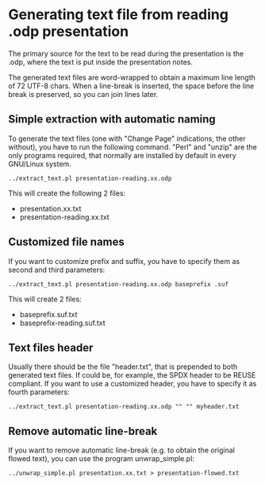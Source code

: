<!--
SPDX-FileCopyrightText: 2021 Free Software Foundation Europe <https://fsfe.org>

SPDX-License-Identifier: CC-BY-SA-3.0-DE
-->

# Generating text file from reading .odp presentation

The primary source for the text to be read during the presentation is 
the .odp, where the text is put inside the presentation notes.

The generated text files are word-wrapped to obtain a maximum line 
length of 72 UTF-8 chars. When a line-break is inserted, the space before 
the line break is preserved, so you can join lines later.

## Simple extraction with automatic naming

To generate the text files (one with "Change Page" indications, the
other without), you have to run the following command.
"Perl" and "unzip" are the only programs required, that normally are 
installed by default in every GNU/Linux system.

```
../extract_text.pl presentation-reading.xx.odp
```

This will create the following 2 files:
* presentation.xx.txt
* presentation-reading.xx.txt

## Customized file names

If you want to customize prefix and suffix, you have to specify them as second 
and third parameters:

```
../extract_text.pl presentation-reading.xx.odp baseprefix .suf
```

This will create 2 files:
* baseprefix.suf.txt
* baseprefix-reading.suf.txt

## Text files header

Usually there should be the file "header.txt", that is prepended to both 
generated text files. If could be, for example, the SPDX header to be
REUSE compliant. If you want to use a customized header, you have to 
specify it as fourth parameters:

```
../extract_text.pl presentation-reading.xx.odp "" "" myheader.txt
```

## Remove automatic line-break

If you want to remove automatic line-break (e.g. to obtain the original 
flowed text), you can use the program unwrap_simple.pl:

```
../unwrap_simple.pl presentation.xx.txt > presentation-flowed.txt
```


